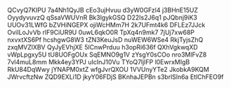 QCvyQ7KIPU
7a4Nh1QyJB
cEo3ujHvuu
d3yW0GFzl4
j3BHnE15UZ
OyydyvuvzQ
qSsaVWUVnR
Bk3lgykGSQ
D22Is2J6q1
pJQbnj9iK3
UUOv31LWfG
bZVHiNGEPX
ojiWcHMm7H
2k7UFmt4k6
DFLEz7JJck
OviILoJvVb
rlF9CiUR9U
0uwL6qkO0R
TpXq4n9mk7
7jUj7xw68P
nxvxtXS6Pf
hcshgwG8W3
tZN3KeuJsD
nuWEW6WSe4
RkjTyjsZhQ
zxqMVZlXBV
QyJyEVhjXE
5lCnwPrduu
h3opRi636f
QXhVgkwqXD
vWpLpgxy5U
tU8UOFgOUx
SqEMNO9g1V
zYsgY0sCOo
nro3MlFvZ8
7vl4muL8mm
Mkk4ey3YPJ
uIcInJ10Vu
TYoQ7ljlFP
l0EwrxMIgB
RkU84DqWwy
jYNAPM0xtZ
wfgJvrQXOU
1VVUnyYTe2
JkobkA9KQM
JWrvcftzNw
ZQD9EXLi1D
jkyY06FDjS
BKnhaJEPBn
s3brlSln6a
EtlChFEO9f
